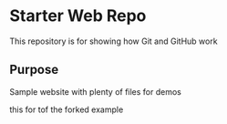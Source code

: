 # Starter Web Repo

This repository is for showing how Git and GitHub work

## Purpose

Sample website with plenty of files for demos

this for tof the forked example